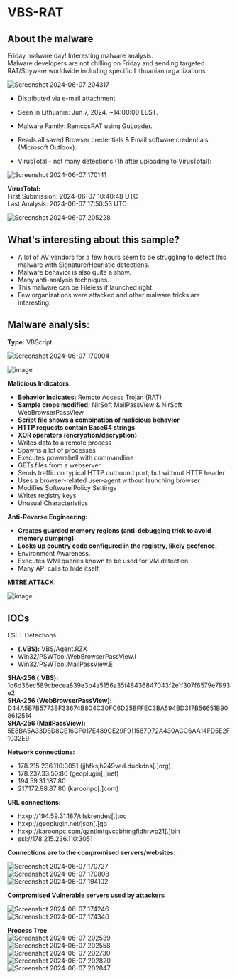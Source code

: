 # VBS-RAT

## About the malware
Friday malware day! Interesting malware analysis.    
Malware developers are not chilling on Friday and sending targeted RAT/Spyware worldwide including specific Lithuanian organizations.    

![Screenshot 2024-06-07 204317](https://github.com/Wortexz/VBS-RAT/assets/26935578/6cf45c5c-cdad-4eb0-acb9-dc45b1135950)    

- Distributed via e-mail attachment.
- Seen in Lithuania: Jun 7, 2024, ~14:00:00 EEST.
- Malware Family: RemcosRAT using GuLoader.
- Reads all saved Browser credentials & Email software credentials (Microsoft Outlook).    

- VirusTotal - not many detections (1h after uploading to VirusTotal):

![Screenshot 2024-06-07 170141](https://github.com/Wortexz/VBS-RAT/assets/26935578/00d17ab5-02fa-450b-bcce-090f4c72e25a)

__VirusTotal:__    
First Submission: 2024-06-07 10:40:48 UTC     
Last Analysis: 2024-06-07 17:50:53 UTC    

![Screenshot 2024-06-07 205228](https://github.com/Wortexz/VBS-RAT/assets/26935578/f8d81eb2-012b-4b77-adba-078ee0f6d4a1)    

## What's interesting about this sample?
- A lot of AV vendors for a few hours seem to be struggling to detect this malware with Signature/Heuristic detections.
- Malware behavior is also quite a show.
- Many anti-analysis techniques.
- This malware can be Fileless if launched right.
- Few organizations were attacked and other malware tricks are interesting.

## Malware analysis:
__Type:__ VBScript    

![Screenshot 2024-06-07 170904](https://github.com/Wortexz/VBS-RAT/assets/26935578/94582cde-0358-478b-bd3e-3ca85db74242)    
  
![image](https://github.com/Wortexz/VBS-RAT/assets/26935578/99962d5b-fe69-4138-bf34-b76f659a0fca)

__Malicious Indicators:__    

- __Behavior indicates:__ Remote Access Trojan (RAT) 
- __Sample drops modified:__ NirSoft MailPassView & NirSoft WebBrowserPassView
- __Script file shows a combination of malicious behavior__
- __HTTP requests contain Base64 strings__
- __XOR operators (encryption/decryption)__
- Writes data to a remote process
- Spawns a lot of processes
- Executes powershell with commandline
- GETs files from a webserver
- Sends traffic on typical HTTP outbound port, but without HTTP header
- Uses a browser-related user-agent without launching browser
- Modifies Software Policy Settings
- Writes registry keys
- Unusual Characteristics

__Anti-Reverse Engineering:__    
- __Creates guarded memory regions (anti-debugging trick to avoid memory dumping).__
- __Looks up country code configured in the registry, likely geofence.__
- Environment Awareness.
- Executes WMI queries known to be used for VM detection.
- Many API calls to hide itself.

__MITRE ATT&CK:__

![image](https://github.com/Wortexz/VBS-RAT/assets/26935578/eec4c54b-9a56-4e73-8bfb-fc3e04b81ba1)    

## IOCs    
ESET Detections: 
- __(.VBS):__ VBS/Agent.RZX
- Win32/PSWTool.WebBrowserPassView.I    
- Win32/PSWTool.MailPassView.E    

__SHA-256 (.VBS):__ 1d6d36ec589cbecea839e3b4a5156a35f48436847043f2e1f307f6579e7893e2    
__SHA-256 (WebBrowserPassView):__ D44A5B7B5773BF33674B804C30FC6D25BFFEC3BA594BD317B56651B908612514    
__SHA-256 (MailPassView):__ 5E8BA5A33D8D8CE16CF017E489CE29F911587D72A430ACC6AA14FD5E2F1032E9    

__Network connections:__    
- 178.215.236.110:3051 (jjhfksjh249ved.duckdns[.]org)    
- 178.237.33.50:80 (geoplugin[.]net)    
- 194.59.31.187:80    
- 217.172.98.87:80 (karoonpc[.]com)    

__URL connections:__    
- hxxp://194.59.31.187/tilskrendes[.]toc    
- hxxp://geoplugin.net/json[.]gp    
- hxxp://karoonpc.com/qzntlmtgvccbhmgfidhrwp21[.]bin    
- ssl://178.215.236.110:3051

__Connections are to the compromised servers/websites:__    

![Screenshot 2024-06-07 170727](https://github.com/Wortexz/VBS-RAT/assets/26935578/5be5db0f-d7a2-45b3-bc56-07f263790b88)    
![Screenshot 2024-06-07 170808](https://github.com/Wortexz/VBS-RAT/assets/26935578/d19dcb6a-fcb7-473e-8294-7ceecfc8a9e5)    
![Screenshot 2024-06-07 194102](https://github.com/Wortexz/VBS-RAT/assets/26935578/8dd9d117-665b-4878-a75f-b2acc83ce330)    


__Compromised Vulnerable servers used by attackers__    

![Screenshot 2024-06-07 174246](https://github.com/Wortexz/VBS-RAT/assets/26935578/f4c7d461-91f9-480a-ad46-54237b0087ca)    
![Screenshot 2024-06-07 174340](https://github.com/Wortexz/VBS-RAT/assets/26935578/67d30faf-882e-4b98-8a88-1fdd03bf8582)    

__Process Tree__    
![Screenshot 2024-06-07 202539](https://github.com/Wortexz/VBS-RAT/assets/26935578/a2d0a933-7d79-4fd1-8491-932a15cc8e54)    
![Screenshot 2024-06-07 202558](https://github.com/Wortexz/VBS-RAT/assets/26935578/37c52847-e5f3-469c-b4d4-5a721e912890)    
![Screenshot 2024-06-07 202730](https://github.com/Wortexz/VBS-RAT/assets/26935578/778a332f-da80-4a2b-ac28-d4318f444b5f)    
![Screenshot 2024-06-07 202820](https://github.com/Wortexz/VBS-RAT/assets/26935578/d4165bf2-7cf6-4606-8444-58b1335d1836)    
![Screenshot 2024-06-07 202847](https://github.com/Wortexz/VBS-RAT/assets/26935578/91df77d9-dc39-4f9d-a643-67e81d3abc7f)    





